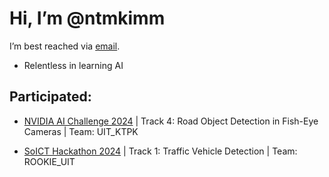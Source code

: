 # Hi, I’m @ntmkimm

I’m best reached via [email](23122040@student.hcmus.edu.vn).

- Relentless in learning AI

## Participated:
- [NVIDIA AI Challenge 2024](https://eval.aicitychallenge.org/aicity2024/submission/leaderboard) | Track 4: Road Object Detection in Fish-Eye Cameras | Team: UIT_KTPK

- [SoICT Hackathon 2024](https://aihub.ml/competitions/755#results) | Track 1: Traffic Vehicle Detection | Team: ROOKIE_UIT
